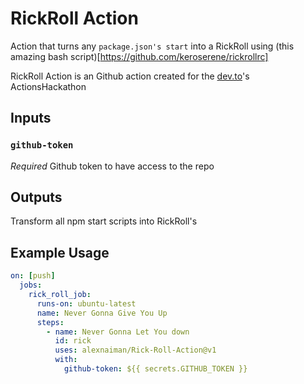 # RickRoll Action

Action that turns any `package.json's start` into a RickRoll using (this amazing bash script)[https://github.com/keroserene/rickrollrc]

RickRoll Action is an Github action created for the [dev.to](dev.to)'s ActionsHackathon

## Inputs

### `github-token`

*Required* Github token to have access to the repo

## Outputs

Transform all npm start scripts into RickRoll's

## Example Usage

```yaml
on: [push]
  jobs:
    rick_roll_job:
      runs-on: ubuntu-latest
      name: Never Gonna Give You Up
      steps:
        - name: Never Gonna Let You down
          id: rick
          uses: alexnaiman/Rick-Roll-Action@v1
          with:
            github-token: ${{ secrets.GITHUB_TOKEN }}
```
